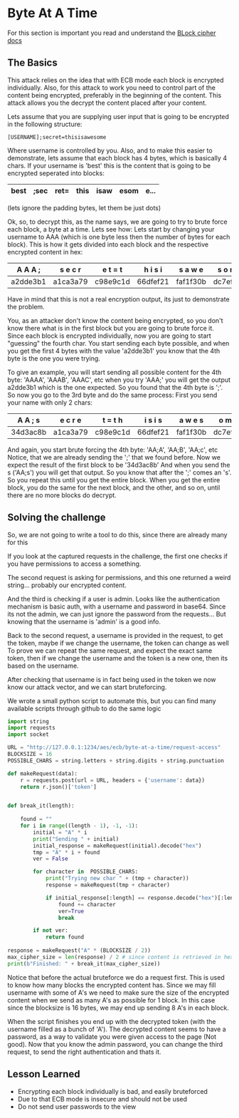 # Byte At A Time

For this section is important you read and understand the [BLock cipher docs](block-ciphers)

## The Basics

This attack relies on the idea that with ECB mode each block is encrypted individually.
Also, for this attack to work you need to control part of the content being encrypted, preferably in the beginning of the content. 
This attack allows you the decrypt the content placed after your content.

Lets assume that you are supplying user input that is going to be encrypted in the following structure:

```[USERNAME];secret=thisisawesome```

Where username is controlled by you. 
Also, and to make this easier to demonstrate, lets assume that each block has 4 bytes, which is basically 4 chars.
If your username is 'best' this is the content that is going to be encrypted seperated into blocks:

| best | ;sec | ret= | this | isaw | esom | e... |
|------|------|------|------|------|------|------|

(lets ignore the padding bytes, let them be just dots)

Ok, so, to decrypt this, as the name says, we are going to try to brute force each block, a byte at a time. Lets see how:
Lets start by changing your username to AAA (which is one byte less then the number of bytes for each block).
This is how it gets divided into each block and the respective encrypted content in hex:

| A A A ;  | s e c r  | e t = t  | h i s i  | s a w e  | s o m e  | . . . . |
|----------|----------|----------|----------|----------|----------|---------|
| a2dde3b1 | a1ca3a79 | c98e9c1d | 66dfef21 | faf1f30b | dc7ef813 | 31a42c4 |

Have in mind that this is not a real encryption output, its just to demonstrate the problem.

You, as an attacker don't know the content being encrypted, so you don't know there what is in the first block but you are going to brute force it. 
Since each block is encrypted individually, now you are going to start "guessing" the fourth char. You start sending each byte possible, and when you get the first 4 bytes with the value 'a2dde3b1' you know that the 4th byte is the one you were trying. 

To give an example, you will start sending all possible content for the 4th byte: 'AAAA', 'AAAB', 'AAAC', etc when you try 'AAA;' you will get the output a2dde3b1 which is the one expected. So you found that the 4th byte is ';'.
So now you go to the 3rd byte and do the same process: First you send your name with only 2 chars:

| A A ; s  | e c r e  | t = t h  | i s i s  | a w e s  | o m e .  | . . . . |
|----------|----------|----------|----------|----------|----------|---------|
| 34d3ac8b | a1ca3a79 | c98e9c1d | 66dfef21 | faf1f30b | dc7ef813 | 31a42c4 |

And again, you start brute forcing the 4th byte: 'AA;A', 'AA;B', 'AA;c', etc
Notice, that we are already sending the ';' that we found before.  Now we expect the result of the first block to be '34d3ac8b'
And when you send the s ('AA;s') you will get that output. So you know that after the ';' comes an 's'.
So you repeat this until you get the entire block. When you get the entire block, you do the same for the next block, and the other, and so on, until there are no more blocks do decrypt.


## Solving the challenge

So, we are not going to write a tool to do this, since there are already many for this

If you look at the captured requests in the challenge, the first one checks if you have permissions to access a something.

The second request is asking for permissions, and this one returned a weird string... probably our encrypted content.

And the third is checking if a user is admin. Looks like the authentication mechanism is basic auth, with a username and password in base64. Since its not the admin, we can just ignore the password from the requests... But knowing that the username is 'admin' is a good info.


Back to the second request, a username is provided in the request, to get the token, maybe if we change the username, the token can change as well
To prove we can repeat the same request, and expect the exact same token, then if we change the username and the token is a new one, then its based on the username.

After checking that username is in fact being used in the token we now know our attack vector, and we can start bruteforcing.

We wrote a small python script to automate this, but you can find many available scripts through github to do the same logic

```python
import string
import requests 
import socket

URL = "http://127.0.0.1:1234/aes/ecb/byte-at-a-time/request-access"
BLOCKSIZE = 16
POSSIBLE_CHARS = string.letters + string.digits + string.punctuation

def makeRequest(data):
    r = requests.post(url = URL, headers = {'username': data}) 
    return r.json()['token']


def break_it(length):
    
    found = ""
    for i in range((length - 1), -1, -1):
        initial = "A" * i
        print("Sending " + initial)
        initial_response = makeRequest(initial).decode("hex")
        tmp = "A" * i + found
        ver = False

        for character in  POSSIBLE_CHARS:
            print("Trying new char " + (tmp + character))
            response = makeRequest(tmp + character)

            if initial_response[:length] == response.decode("hex")[:length]:
                found += character
                ver=True
                break

        if not ver:
            return found     
            
response = makeRequest("A" * (BLOCKSIZE / 2))
max_cipher_size = len(response) / 2 # since content is retrieved in hex. every two chars are one byte
print(b"Finished: " + break_it(max_cipher_size))

```

Notice that before the actual bruteforce we do a request first.
This is used to know how many blocks the encrypted content has.
Since we may fill username with some of A's we need to make sure the size of the encrypted content when we send as many A's as possible for 1 block. In this case since the blocksize is 16 bytes, we may end up sending 8 A's in each block.

When the script finishes you end up with the decrypted token (with the username filled as a bunch of 'A'). The decrypted content seems to have a password, as a way to validate you were given access to the page (Not good). Now that you know the admin password, you can change the third request, to send the right authentication and thats it.

## Lesson Learned

* Encrypting each block individually is bad, and easily bruteforced
* Due to that ECB mode is insecure and should not be used
* Do not send user passwords to the view


